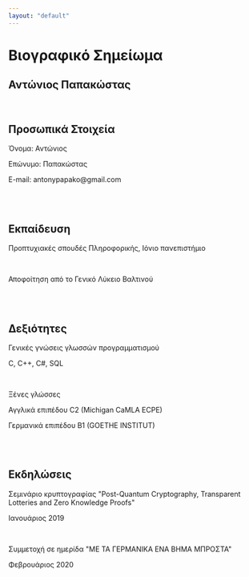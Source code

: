 ```yaml
---
layout: "default"
---
```


<html>
  <head>
    <h1>Βιογραφικό Σημείωμα</h1>
    <h2>  Αντώνιος Παπακώστας</h2>
  </head>
  <body>
      <br>
      <h2>Προσωπικά Στοιχεία</h2>
        <p>Όνομα: Αντώνιος</p>
        <p>Επώνυμο: Παπακώστας</p>
        <p>E-mail: antonypapako@gmail.com</p>
        <br>
        <br>
      <h2>Εκπαίδευση</h2>
        <p>Προπτυχιακές σπουδές Πληροφορικής, Ιόνιο πανεπιστήμιο</p>
        <br>
        <p>Αποφοίτηση από το Γενικό Λύκειο Βαλτινού</p>
        <br>
        <br>
      <h2>Δεξιότητες</h2>
        <p>Γενικές γνώσεις γλωσσών προγραμματισμού</p>
        <p>C, C++, C#, SQL</p>
        <br>
        <p>Ξένες γλώσσες</p>
        <p>Αγγλικά επιπέδου C2 (Michigan CaMLA ECPE)</p>
        <p>Γερμανικά επιπέδου B1 (GOETHE INSTITUT)</p>
        <br>
        <br>
      <h2>Εκδηλώσεις</h2>
        <p>Σεμινάριο κρυπτογραφίας "Post-Quantum Cryptography, Transparent Lotteries and Zero Knowledge Proofs"</p>
        <p>Ιανουάριος 2019</p>
        <br>
        <p>Συμμετοχή σε ημερίδα "ΜΕ ΤΑ ΓΕΡΜΑΝΙΚΑ ΕΝΑ ΒΗΜΑ ΜΠΡΟΣΤΑ"</p>
        <p>Φεβρουάριος 2020</p>
  <body>
<html>